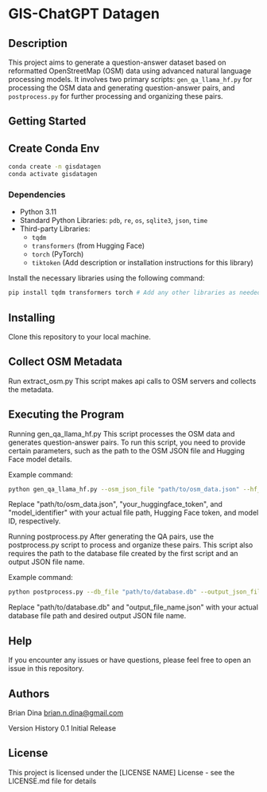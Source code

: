 # GIS-ChatGPT Datagen

## Description

This project aims to generate a question-answer dataset based on reformatted OpenStreetMap (OSM) data using advanced natural language processing models. It involves two primary scripts: `gen_qa_llama_hf.py` for processing the OSM data and generating question-answer pairs, and `postprocess.py` for further processing and organizing these pairs.

## Getting Started
## Create Conda Env
```bash
conda create -n gisdatagen
conda activate gisdatagen
```

### Dependencies

- Python 3.11
- Standard Python Libraries: `pdb`, `re`, `os`, `sqlite3`, `json`, `time`
- Third-party Libraries:
  - `tqdm`
  - `transformers` (from Hugging Face)
  - `torch` (PyTorch)
  - `tiktoken` (Add description or installation instructions for this library)

Install the necessary libraries using the following command:

```bash
pip install tqdm transformers torch # Add any other libraries as needed
```

## Installing
Clone this repository to your local machine.

## Collect OSM Metadata
Run extract_osm.py
This script makes api calls to OSM servers and collects the metadata.

## Executing the Program
Running gen_qa_llama_hf.py
This script processes the OSM data and generates question-answer pairs. To run this script, you need to provide certain parameters, such as the path to the OSM JSON file and Hugging Face model details.

Example command:
```bash
python gen_qa_llama_hf.py --osm_json_file "path/to/osm_data.json" --hf_token "your_huggingface_token" --model_id "model_identifier"
```

Replace "path/to/osm_data.json", "your_huggingface_token", and "model_identifier" with your actual file path, Hugging Face token, and model ID, respectively.

Running postprocess.py
After generating the QA pairs, use the postprocess.py script to process and organize these pairs. This script also requires the path to the database file created by the first script and an output JSON file name.

Example command:
```bash
python postprocess.py --db_file "path/to/database.db" --output_json_file "output_file_name.json"
```

Replace "path/to/database.db" and "output_file_name.json" with your actual database file path and desired output JSON file name.

## Help
If you encounter any issues or have questions, please feel free to open an issue in this repository.

## Authors
Brian Dina
brian.n.dina@gmail.com

Version History
0.1
Initial Release


## License
This project is licensed under the [LICENSE NAME] License - see the LICENSE.md file for details